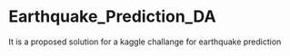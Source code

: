 # Earthquake_Prediction_DA
It is a proposed solution for a kaggle challange for earthquake prediction
